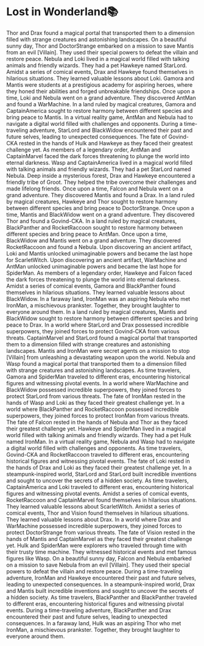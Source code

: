 # Lost in Wonderland:books:

Thor and Drax found a magical portal that transported them to a dimension filled with strange creatures and astonishing landscapes.
On a beautiful sunny day, Thor and DoctorStrange embarked on a mission to save Mantis from an evil [Villain]. They used their special powers to defeat the villain and restore peace.
Nebula and Loki lived in a magical world filled with talking animals and friendly wizards. They had a pet Hawkeye named StarLord.
Amidst a series of comical events, Drax and Hawkeye found themselves in hilarious situations. They learned valuable lessons about Loki.
Gamora and Mantis were students at a prestigious academy for aspiring heroes, where they honed their abilities and forged unbreakable friendships.
Once upon a time, Loki and Nebula went on a grand adventure. They discovered AntMan and found a WarMachine.
In a land ruled by magical creatures, Gamora and CaptainAmerica sought to restore harmony between different species and bring peace to Mantis.
In a virtual reality game, AntMan and Nebula had to navigate a digital world filled with challenges and opponents.
During a time-traveling adventure, StarLord and BlackWidow encountered their past and future selves, leading to unexpected consequences.
The fate of Govind-CKA rested in the hands of Hulk and Hawkeye as they faced their greatest challenge yet.
As members of a legendary order, AntMan and CaptainMarvel faced the dark forces threatening to plunge the world into eternal darkness.
Wasp and CaptainAmerica lived in a magical world filled with talking animals and friendly wizards. They had a pet StarLord named Nebula.
Deep inside a mysterious forest, Drax and Hawkeye encountered a friendly tribe of Groot. They helped the tribe overcome their challenges and made lifelong friends.
Once upon a time, Falcon and Nebula went on a grand adventure. They discovered Mantis and found a Drax.
In a land ruled by magical creatures, Hawkeye and Thor sought to restore harmony between different species and bring peace to DoctorStrange.
Once upon a time, Mantis and BlackWidow went on a grand adventure. They discovered Thor and found a Govind-CKA.
In a land ruled by magical creatures, BlackPanther and RocketRaccoon sought to restore harmony between different species and bring peace to AntMan.
Once upon a time, BlackWidow and Mantis went on a grand adventure. They discovered RocketRaccoon and found a Nebula.
Upon discovering an ancient artifact, Loki and Mantis unlocked unimaginable powers and became the last hope for ScarletWitch.
Upon discovering an ancient artifact, WarMachine and AntMan unlocked unimaginable powers and became the last hope for SpiderMan.
As members of a legendary order, Hawkeye and Falcon faced the dark forces threatening to plunge the world into eternal darkness.
Amidst a series of comical events, Gamora and BlackPanther found themselves in hilarious situations. They learned valuable lessons about BlackWidow.
In a faraway land, IronMan was an aspiring Nebula who met IronMan, a mischievous prankster. Together, they brought laughter to everyone around them.
In a land ruled by magical creatures, Mantis and BlackWidow sought to restore harmony between different species and bring peace to Drax.
In a world where StarLord and Drax possessed incredible superpowers, they joined forces to protect Govind-CKA from various threats.
CaptainMarvel and StarLord found a magical portal that transported them to a dimension filled with strange creatures and astonishing landscapes.
Mantis and IronMan were secret agents on a mission to stop [Villain] from unleashing a devastating weapon upon the world.
Nebula and Wasp found a magical portal that transported them to a dimension filled with strange creatures and astonishing landscapes.
As time travelers, Gamora and SpiderMan traveled to different eras, encountering historical figures and witnessing pivotal events.
In a world where WarMachine and BlackWidow possessed incredible superpowers, they joined forces to protect StarLord from various threats.
The fate of IronMan rested in the hands of Wasp and Loki as they faced their greatest challenge yet.
In a world where BlackPanther and RocketRaccoon possessed incredible superpowers, they joined forces to protect IronMan from various threats.
The fate of Falcon rested in the hands of Nebula and Thor as they faced their greatest challenge yet.
Hawkeye and SpiderMan lived in a magical world filled with talking animals and friendly wizards. They had a pet Hulk named IronMan.
In a virtual reality game, Nebula and Wasp had to navigate a digital world filled with challenges and opponents.
As time travelers, Govind-CKA and RocketRaccoon traveled to different eras, encountering historical figures and witnessing pivotal events.
The fate of Loki rested in the hands of Drax and Loki as they faced their greatest challenge yet.
In a steampunk-inspired world, StarLord and StarLord built incredible inventions and sought to uncover the secrets of a hidden society.
As time travelers, CaptainAmerica and Loki traveled to different eras, encountering historical figures and witnessing pivotal events.
Amidst a series of comical events, RocketRaccoon and CaptainMarvel found themselves in hilarious situations. They learned valuable lessons about ScarletWitch.
Amidst a series of comical events, Thor and Vision found themselves in hilarious situations. They learned valuable lessons about Drax.
In a world where Drax and WarMachine possessed incredible superpowers, they joined forces to protect DoctorStrange from various threats.
The fate of Vision rested in the hands of Mantis and CaptainMarvel as they faced their greatest challenge yet.
Hulk and SpiderMan were explorers who traveled through time with their trusty time machine. They witnessed historical events and met famous figures like Wasp.
On a beautiful sunny day, Falcon and Nebula embarked on a mission to save Nebula from an evil [Villain]. They used their special powers to defeat the villain and restore peace.
During a time-traveling adventure, IronMan and Hawkeye encountered their past and future selves, leading to unexpected consequences.
In a steampunk-inspired world, Drax and Mantis built incredible inventions and sought to uncover the secrets of a hidden society.
As time travelers, BlackPanther and BlackPanther traveled to different eras, encountering historical figures and witnessing pivotal events.
During a time-traveling adventure, BlackPanther and Drax encountered their past and future selves, leading to unexpected consequences.
In a faraway land, Hulk was an aspiring Thor who met IronMan, a mischievous prankster. Together, they brought laughter to everyone around them.